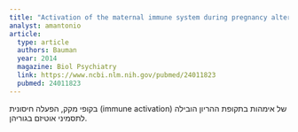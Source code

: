 ```yaml
---
title: "Activation of the maternal immune system during pregnancy alters behavioral development of rhesus monkey offspring"
analyst: amantonio
article:
  type: article
  authors: Bauman
  year: 2014
  magazine: Biol Psychiatry
  link: https://www.ncbi.nlm.nih.gov/pubmed/24011823
  pubmed: 24011823
---
```


בקופי מקק, הפעלה חיסונית (immune activation) של אימהות בתקופת ההריון הובילה לתסמיני אוטיזם בגוריהן.
